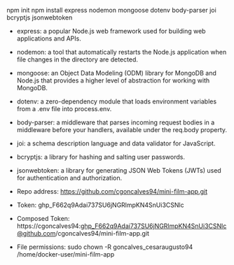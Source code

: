 npm init
npm install express nodemon mongoose dotenv body-parser joi bcryptjs jsonwebtoken


* express: a popular Node.js web framework used for building web applications and APIs.

* nodemon: a tool that automatically restarts the Node.js application when file changes in the directory are detected.

* mongoose: an Object Data Modeling (ODM) library for MongoDB and Node.js that provides a higher level of abstraction for working with MongoDB.

* dotenv: a zero-dependency module that loads environment variables from a .env file into process.env.

* body-parser: a middleware that parses incoming request bodies in a middleware before your handlers, available under the req.body property.

* joi: a schema description language and data validator for JavaScript.

* bcryptjs: a library for hashing and salting user passwords.

* jsonwebtoken: a library for generating JSON Web Tokens (JWTs) used for authentication and authorization.




* Repo address:
https://github.com/cgoncalves94/mini-film-app.git

* Token:
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

* Composed Token:
https://cgoncalves94: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@github.com/cgoncalves94/mini-film-app.git


* File permissions:
sudo chown -R goncalves_cesaraugusto94 /home/docker-user/mini-film-app